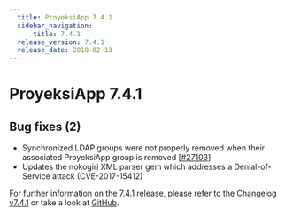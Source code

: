 ```yaml
---
  title: ProyeksiApp 7.4.1
  sidebar_navigation:
      title: 7.4.1
  release_version: 7.4.1
  release_date: 2018-02-13
---
```



# ProyeksiApp 7.4.1

## Bug fixes (2)

  - Synchronized LDAP groups were not properly removed when their
    associated ProyeksiApp group is removed
    \[[\#27103](https://community.proyeksiapp.com/wp/27103)\]
  - Updates the nokogiri XML parser gem which addresses a
    Denial-of-Service attack (CVE-2017-15412)

For further information on the 7.4.1 release, please refer to
the [Changelog
v7.4.1](https://community.proyeksiapp.com/versions/855) or take a look
at [GitHub](https://github.com/opf/proyeksiapp/tree/v7.4.1).


